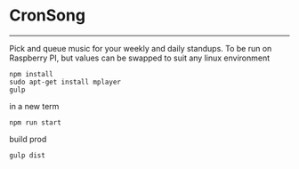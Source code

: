 # CronSong
-------------

Pick and queue music for your weekly and daily standups. To be run on Raspberry PI, but values can be swapped to suit any linux environment

```
npm install
sudo apt-get install mplayer
gulp

```

in a new term
```
npm run start
```

build prod

```
gulp dist
```
